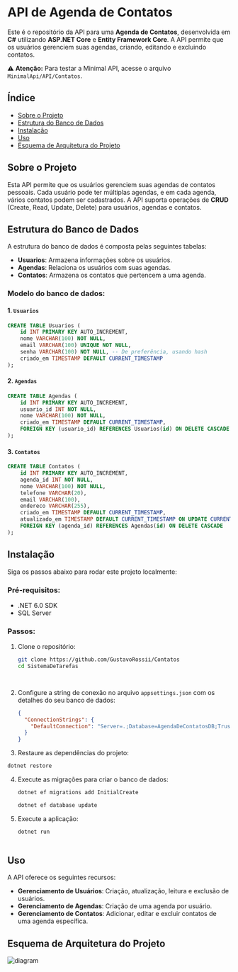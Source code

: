 # API de Agenda de Contatos

Este é o repositório da API para uma **Agenda de Contatos**, desenvolvida em **C#** utilizando **ASP.NET Core** e **Entity Framework Core**. A API permite que os usuários gerenciem suas agendas, criando, editando e excluindo contatos.

⚠️ **Atenção:** Para testar a Minimal API, acesse o arquivo `MinimalApi/API/Contatos`.


## Índice

- [Sobre o Projeto](#sobre-o-projeto)
- [Estrutura do Banco de Dados](#estrutura-do-banco-de-dados)
- [Instalação](#instalação)
- [Uso](#uso)
- [Esquema de Arquitetura do Projeto](#esquema-de-arquitetura-do-projeto)

## Sobre o Projeto

Esta API permite que os usuários gerenciem suas agendas de contatos pessoais. Cada usuário pode ter múltiplas agendas, e em cada agenda, vários contatos podem ser cadastrados. A API suporta operações de **CRUD** (Create, Read, Update, Delete) para usuários, agendas e contatos.

## Estrutura do Banco de Dados

A estrutura do banco de dados é composta pelas seguintes tabelas:

- **Usuarios**: Armazena informações sobre os usuários.
- **Agendas**: Relaciona os usuários com suas agendas.
- **Contatos**: Armazena os contatos que pertencem a uma agenda.

### Modelo do banco de dados:

#### 1. `Usuarios`

```sql
CREATE TABLE Usuarios (
    id INT PRIMARY KEY AUTO_INCREMENT,
    nome VARCHAR(100) NOT NULL,
    email VARCHAR(100) UNIQUE NOT NULL,
    senha VARCHAR(100) NOT NULL, -- De preferência, usando hash
    criado_em TIMESTAMP DEFAULT CURRENT_TIMESTAMP
);
```

#### 2. `Agendas`

```sql
CREATE TABLE Agendas (
    id INT PRIMARY KEY AUTO_INCREMENT,
    usuario_id INT NOT NULL,
    nome VARCHAR(100) NOT NULL,
    criado_em TIMESTAMP DEFAULT CURRENT_TIMESTAMP,
    FOREIGN KEY (usuario_id) REFERENCES Usuarios(id) ON DELETE CASCADE
);
```

#### 3. `Contatos`

```sql
CREATE TABLE Contatos (
    id INT PRIMARY KEY AUTO_INCREMENT,
    agenda_id INT NOT NULL,
    nome VARCHAR(100) NOT NULL,
    telefone VARCHAR(20),
    email VARCHAR(100),
    endereco VARCHAR(255),
    criado_em TIMESTAMP DEFAULT CURRENT_TIMESTAMP,
    atualizado_em TIMESTAMP DEFAULT CURRENT_TIMESTAMP ON UPDATE CURRENT_TIMESTAMP,
    FOREIGN KEY (agenda_id) REFERENCES Agendas(id) ON DELETE CASCADE
);
```

## Instalação

Siga os passos abaixo para rodar este projeto localmente:

### Pré-requisitos:
- .NET 6.0 SDK
- SQL Server

### Passos:

1. Clone o repositório:

   ```bash
   git clone https://github.com/GustavoRossii/Contatos
   cd SistemaDeTarefas
   
  
2. Configure a string de conexão no arquivo `appsettings.json` com os detalhes do seu banco de dados:

   ```json
   {
     "ConnectionStrings": {
       "DefaultConnection": "Server=.;Database=AgendaDeContatosDB;Trusted_Connection=True;"
     }
   }

3. Restaure as dependências do projeto:

  ```bash
  dotnet restore
```

4. Execute as migrações para criar o banco de dados:
   ```bash
   dotnet ef migrations add InitialCreate
   ```

   ```bash
   dotnet ef database update
   ```
5. Execute a aplicação:
   ```bash
   dotnet run
  

## Uso

A API oferece os seguintes recursos:

- **Gerenciamento de Usuários**: Criação, atualização, leitura e exclusão de usuários.
- **Gerenciamento de Agendas**: Criação de uma agenda por usuário.
- **Gerenciamento de Contatos**: Adicionar, editar e excluir contatos de uma agenda específica.


## Esquema de Arquitetura do Projeto

![diagram](docs/architecture.png)

